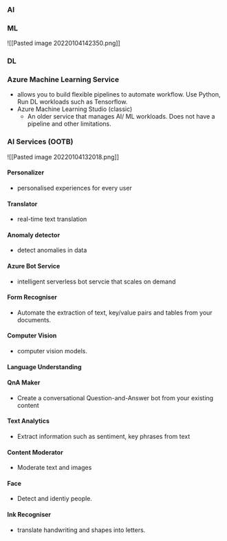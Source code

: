 ### AI

### ML
![[Pasted image 20220104142350.png]]


### DL

### Azure Machine Learning Service
- allows you to build flexible pipelines to automate workflow. Use Python, Run DL workloads such as Tensorflow. 
- Azure Machine Learning Studio (classic)
	- An older service that manages AI/ ML workloads. Does not have a pipeline and other limitations. 


### AI Services (OOTB) 
![[Pasted image 20220104132018.png]]

#### Personalizer
- personalised experiences for every user


#### Translator
- real-time text translation


#### Anomaly detector
- detect anomalies in data


#### Azure Bot Service
- intelligent serverless bot servcie that scales on demand


#### Form Recogniser
- Automate the extraction of text, key/value pairs and tables from your documents. 

#### Computer Vision
- computer vision models. 

#### Language Understanding


#### QnA Maker
- Create a conversational Question-and-Answer bot from your existing content

#### Text Analytics 
- Extract information such as sentiment, key phrases from text

#### Content Moderator
- Moderate text and images 
#### Face
- Detect and identiy people.

#### Ink Recogniser
- translate handwriting and shapes into letters. 